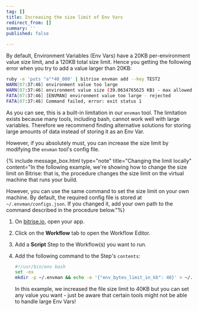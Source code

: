```yaml
---
tag: []
title: Increasing the size limit of Env Vars
redirect_from: []
summary: ''
published: false

---
```

By default, Environment Variables (Env Vars) have a 20KB per-environment value size limit, and a 120KB total size limit. Hence you getting the following error when you try to add a value larger than 20KB:

```bash
ruby -e 'puts "a"*40_000' | bitrise envman add --key TEST2
WARN[07:37:46] environment value too large                  
WARN[07:37:46] environment value size (39.0634765625 KB) - max allowed size: 20 KB 
FATA[07:37:46] [ENVMAN] environment value too large - rejected 
FATA[07:37:46] Command failed, error: exit status 1  
```

As you can see, this is a built-in limitation in our `envman` tool. The limitation exists because many tools, including bash, cannot work well with large variables. Therefore we recommend finding alternative solutions for storing large amounts of data instead of storing it as an Env Var.

However, if you absolutely must, you can increase the size limit by modifying the `envman` tool's config file.

{% include message_box.html type="note" title="Changing the limit locally" content="In the following example, we're showing how to change the size limit on Bitrise: that is, the procedure changes the size limit on the virtual machine that runs your build.

However, you can use the same command to set the size limit on your own machine. By default, the required config file is stored at `~/.envman/configs.json`. If you changed it, add your own path to the command described in the procedure below."%} 

1. On [bitrise.io](www.bitrise.io), open your app.
2. Click on the **Workflow** tab to open the Workflow Editor.
3. Add a **Script** Step to the Workflow(s) you want to run.
4. Add the following command to the Step's `contents`:

   ```bash
   #!/usr/bin/env bash
   set -ex
   mkdir -p ~/.envman && echo -e '{"env_bytes_limit_in_kb": 40}' > ~/.envman/configs.json
   ```

   In this example, we increased the file size limit to 40KB but you can set any value you want - just be aware that certain tools might not be able to handle large Env Vars!